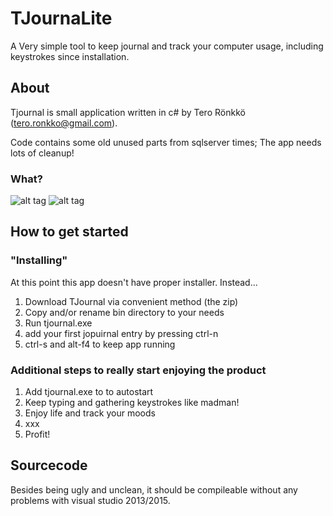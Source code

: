 # TJournaLite

A Very simple tool to keep journal and track your computer usage, including keystrokes since installation.

## About

Tjournal is small application written in c# by Tero Rönkkö (tero.ronkko@gmail.com). 

Code contains some old unused parts from sqlserver times; The app needs lots of cleanup!

### What?

![alt tag](http://muikea.fi/tjournal/tjournal1.PNG)
![alt tag](http://muikea.fi/tjournal/tjournal2.PNG)



## How to get started

### "Installing"

At this point this app doesn't have proper installer. Instead...

1. Download TJournal via convenient method (the zip) 
2. Copy and/or rename bin directory to your needs
3. Run tjournal.exe 
4. add your first jopuirnal entry by pressing ctrl-n
5. ctrl-s and alt-f4 to keep app running

### Additional steps to really start enjoying the product

1. Add tjournal.exe to to autostart 
1. Keep typing and gathering keystrokes like madman! 
1. Enjoy life and track your moods
1. xxx
1. Profit!

## Sourcecode

Besides being ugly and unclean, it should be compileable without any problems with visual studio 2013/2015.



